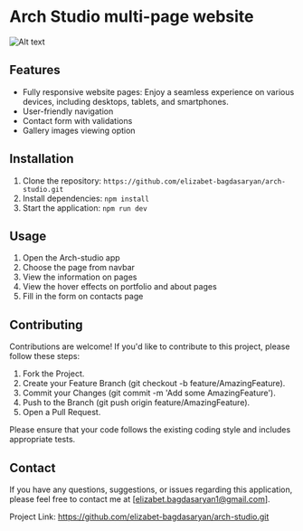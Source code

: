# Arch Studio multi-page website
![Alt text](https://res.cloudinary.com/dz209s6jk/image/upload/f_auto,q_auto,w_700/Challenges/rvqppswdikc8o90ifo0z.jpg)

## Features

- Fully responsive website pages: Enjoy a seamless experience on various devices, including desktops, tablets, and smartphones.
- User-friendly navigation 
- Contact form with validations
- Gallery images viewing option


## Installation

1. Clone the repository: `https://github.com/elizabet-bagdasaryan/arch-studio.git`
2. Install dependencies: `npm install`
3. Start the application: `npm run dev`

## Usage

1. Open the Arch-studio app
2. Choose the page from navbar
3. View the information on pages 
4. View the hover effects on portfolio and about pages
5. Fill in the form on contacts page

## Contributing

Contributions are welcome! If you'd like to contribute to this project, please follow these steps:

1. Fork the Project.
2. Create your Feature Branch (git checkout -b feature/AmazingFeature).
3. Commit your Changes (git commit -m 'Add some AmazingFeature').
4. Push to the Branch (git push origin feature/AmazingFeature).
5. Open a Pull Request.

Please ensure that your code follows the existing coding style and includes appropriate tests.

## Contact

If you have any questions, suggestions, or issues regarding this application, please feel free to contact me at [elizabet.bagdasaryan1@gmail.com].

Project Link: https://github.com/elizabet-bagdasaryan/arch-studio.git
